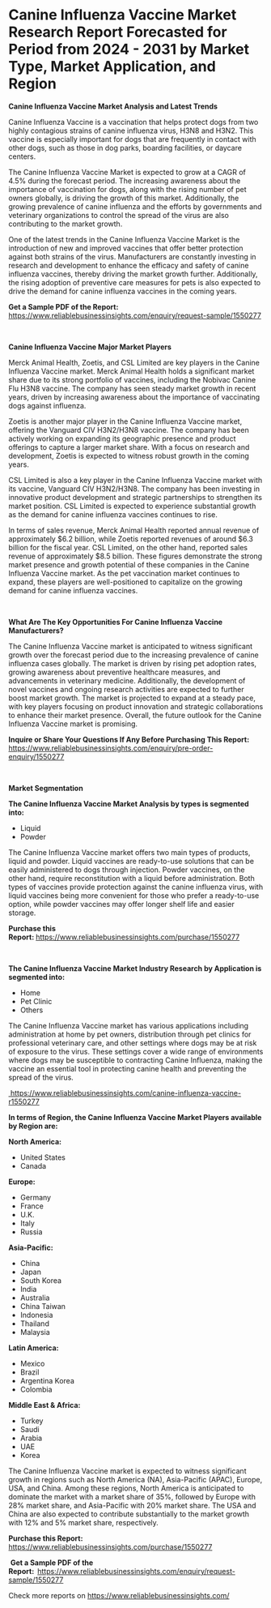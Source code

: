 <p><h1>Canine Influenza Vaccine Market Research Report Forecasted for Period from 2024 -  2031 by Market Type, Market Application, and Region</h1></p><p><strong>Canine Influenza Vaccine Market Analysis and Latest Trends</strong></p>
<p><p>Canine Influenza Vaccine is a vaccination that helps protect dogs from two highly contagious strains of canine influenza virus, H3N8 and H3N2. This vaccine is especially important for dogs that are frequently in contact with other dogs, such as those in dog parks, boarding facilities, or daycare centers.</p><p>The Canine Influenza Vaccine Market is expected to grow at a CAGR of 4.5% during the forecast period. The increasing awareness about the importance of vaccination for dogs, along with the rising number of pet owners globally, is driving the growth of this market. Additionally, the growing prevalence of canine influenza and the efforts by governments and veterinary organizations to control the spread of the virus are also contributing to the market growth.</p><p>One of the latest trends in the Canine Influenza Vaccine Market is the introduction of new and improved vaccines that offer better protection against both strains of the virus. Manufacturers are constantly investing in research and development to enhance the efficacy and safety of canine influenza vaccines, thereby driving the market growth further. Additionally, the rising adoption of preventive care measures for pets is also expected to drive the demand for canine influenza vaccines in the coming years.</p></p>
<p><strong>Get a Sample PDF of the Report:&nbsp;</strong> <a href="https://www.reliablebusinessinsights.com/enquiry/request-sample/1550277">https://www.reliablebusinessinsights.com/enquiry/request-sample/1550277</a></p>
<p>&nbsp;</p>
<p><strong>Canine Influenza Vaccine Major Market Players</strong></p>
<p><p>Merck Animal Health, Zoetis, and CSL Limited are key players in the Canine Influenza Vaccine market. Merck Animal Health holds a significant market share due to its strong portfolio of vaccines, including the Nobivac Canine Flu H3N8 vaccine. The company has seen steady market growth in recent years, driven by increasing awareness about the importance of vaccinating dogs against influenza.</p><p>Zoetis is another major player in the Canine Influenza Vaccine market, offering the Vanguard CIV H3N2/H3N8 vaccine. The company has been actively working on expanding its geographic presence and product offerings to capture a larger market share. With a focus on research and development, Zoetis is expected to witness robust growth in the coming years.</p><p>CSL Limited is also a key player in the Canine Influenza Vaccine market with its vaccine, Vanguard CIV H3N2/H3N8. The company has been investing in innovative product development and strategic partnerships to strengthen its market position. CSL Limited is expected to experience substantial growth as the demand for canine influenza vaccines continues to rise.</p><p>In terms of sales revenue, Merck Animal Health reported annual revenue of approximately $6.2 billion, while Zoetis reported revenues of around $6.3 billion for the fiscal year. CSL Limited, on the other hand, reported sales revenue of approximately $8.5 billion. These figures demonstrate the strong market presence and growth potential of these companies in the Canine Influenza Vaccine market. As the pet vaccination market continues to expand, these players are well-positioned to capitalize on the growing demand for canine influenza vaccines.</p></p>
<p>&nbsp;</p>
<p><strong>What Are The Key Opportunities For Canine Influenza Vaccine Manufacturers?</strong></p>
<p><p>The Canine Influenza Vaccine market is anticipated to witness significant growth over the forecast period due to the increasing prevalence of canine influenza cases globally. The market is driven by rising pet adoption rates, growing awareness about preventive healthcare measures, and advancements in veterinary medicine. Additionally, the development of novel vaccines and ongoing research activities are expected to further boost market growth. The market is projected to expand at a steady pace, with key players focusing on product innovation and strategic collaborations to enhance their market presence. Overall, the future outlook for the Canine Influenza Vaccine market is promising.</p></p>
<p><strong>Inquire or Share Your Questions If Any Before Purchasing This Report:</strong> <a href="https://www.reliablebusinessinsights.com/enquiry/pre-order-enquiry/1550277">https://www.reliablebusinessinsights.com/enquiry/pre-order-enquiry/1550277</a></p>
<p>&nbsp;</p>
<p><strong>Market Segmentation</strong></p>
<p><strong>The Canine Influenza Vaccine Market Analysis by types is segmented into:</strong></p>
<p><ul><li>Liquid</li><li>Powder</li></ul></p>
<p><p>The Canine Influenza Vaccine market offers two main types of products, liquid and powder. Liquid vaccines are ready-to-use solutions that can be easily administered to dogs through injection. Powder vaccines, on the other hand, require reconstitution with a liquid before administration. Both types of vaccines provide protection against the canine influenza virus, with liquid vaccines being more convenient for those who prefer a ready-to-use option, while powder vaccines may offer longer shelf life and easier storage.</p></p>
<p><strong>Purchase this Report:&nbsp;</strong><a href="https://www.reliablebusinessinsights.com/purchase/1550277">https://www.reliablebusinessinsights.com/purchase/1550277</a></p>
<p>&nbsp;</p>
<p><strong>The Canine Influenza Vaccine Market Industry Research by Application is segmented into:</strong></p>
<p><ul><li>Home</li><li>Pet Clinic</li><li>Others</li></ul></p>
<p><p>The Canine Influenza Vaccine market has various applications including administration at home by pet owners, distribution through pet clinics for professional veterinary care, and other settings where dogs may be at risk of exposure to the virus. These settings cover a wide range of environments where dogs may be susceptible to contracting Canine Influenza, making the vaccine an essential tool in protecting canine health and preventing the spread of the virus.</p></p>
<p><a href="https://www.reliablebusinessinsights.com/canine-influenza-vaccine-r1550277">&nbsp;https://www.reliablebusinessinsights.com/canine-influenza-vaccine-r1550277</a></p>
<p><strong>In terms of Region, the Canine Influenza Vaccine Market Players available by Region are:</strong></p>
<p>
    <p> <strong> North America: </strong>
        <ul>
            <li>United States</li>
            <li>Canada</li>
        </ul>
        </p> 
    <p> <strong> Europe: </strong>
        <ul>
            <li>Germany</li>
            <li>France</li>
            <li>U.K.</li>
            <li>Italy</li>
            <li>Russia</li>
        </ul>
        </p> 
    <p> <strong> Asia-Pacific: </strong>
        <ul>
            <li>China</li>
            <li>Japan</li>
            <li>South Korea</li>
            <li>India</li>
            <li>Australia</li>
            <li>China Taiwan</li>
            <li>Indonesia</li>
            <li>Thailand</li>
            <li>Malaysia</li>
        </ul>
        </p> 
    <p> <strong> Latin America: </strong>
        <ul>
            <li>Mexico</li>
            <li>Brazil</li>
            <li>Argentina Korea</li>
            <li>Colombia</li>
        </ul>
        </p> 
    <p> <strong> Middle East & Africa: </strong>
        <ul>
            <li>Turkey</li>
            <li>Saudi</li>
            <li>Arabia</li>
            <li>UAE</li>
            <li>Korea</li>
        </ul>
    </p>
    </p>
<p><p>The Canine Influenza Vaccine market is expected to witness significant growth in regions such as North America (NA), Asia-Pacific (APAC), Europe, USA, and China. Among these regions, North America is anticipated to dominate the market with a market share of 35%, followed by Europe with 28% market share, and Asia-Pacific with 20% market share. The USA and China are also expected to contribute substantially to the market growth with 12% and 5% market share, respectively.</p></p>
<p><strong>Purchase this Report: </strong><a href="https://www.reliablebusinessinsights.com/purchase/1550277">https://www.reliablebusinessinsights.com/purchase/1550277</a></p>
<p>&nbsp;<strong>Get a Sample PDF of the Report:&nbsp;&nbsp;</strong><a href="https://www.reliablebusinessinsights.com/enquiry/request-sample/1550277">https://www.reliablebusinessinsights.com/enquiry/request-sample/1550277</a></p>
<p><strong></strong></p>
<p>Check more reports on <a href="https://www.reliablebusinessinsights.com/">https://www.reliablebusinessinsights.com/</a></p>